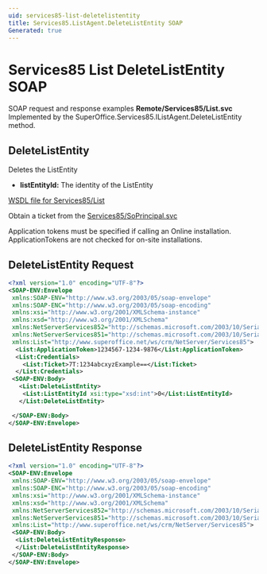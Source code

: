 ```yaml
---
uid: services85-list-deletelistentity
title: Services85.ListAgent.DeleteListEntity SOAP
Generated: true
---
```


# Services85 List DeleteListEntity SOAP

SOAP request and response examples **Remote/Services85/List.svc**
Implemented by the <see cref="M:SuperOffice.Services85.IListAgent.DeleteListEntity">SuperOffice.Services85.IListAgent.DeleteListEntity</see> method.

## DeleteListEntity

Deletes the ListEntity

* **listEntityId:** The identity of the ListEntity



[WSDL file for Services85/List](../Services85-List.md)

Obtain a ticket from the [Services85/SoPrincipal.svc](../SoPrincipal/SoPrincipal.md)

Application tokens must be specified if calling an Online installation. ApplicationTokens are not checked for on-site installations.

## DeleteListEntity Request

```xml
<?xml version="1.0" encoding="UTF-8"?>
<SOAP-ENV:Envelope
 xmlns:SOAP-ENV="http://www.w3.org/2003/05/soap-envelope"
 xmlns:SOAP-ENC="http://www.w3.org/2003/05/soap-encoding"
 xmlns:xsi="http://www.w3.org/2001/XMLSchema-instance"
 xmlns:xsd="http://www.w3.org/2001/XMLSchema"
 xmlns:NetServerServices852="http://schemas.microsoft.com/2003/10/Serialization/Arrays"
 xmlns:NetServerServices851="http://schemas.microsoft.com/2003/10/Serialization/"
 xmlns:List="http://www.superoffice.net/ws/crm/NetServer/Services85">
  <List:ApplicationToken>1234567-1234-9876</List:ApplicationToken>
  <List:Credentials>
    <List:Ticket>7T:1234abcxyzExample==</List:Ticket>
  </List:Credentials>
 <SOAP-ENV:Body>
   <List:DeleteListEntity>
    <List:ListEntityId xsi:type="xsd:int">0</List:ListEntityId>
   </List:DeleteListEntity>

 </SOAP-ENV:Body>
</SOAP-ENV:Envelope>

```


## DeleteListEntity Response

```xml
<?xml version="1.0" encoding="UTF-8"?>
<SOAP-ENV:Envelope
 xmlns:SOAP-ENV="http://www.w3.org/2003/05/soap-envelope"
 xmlns:SOAP-ENC="http://www.w3.org/2003/05/soap-encoding"
 xmlns:xsi="http://www.w3.org/2001/XMLSchema-instance"
 xmlns:xsd="http://www.w3.org/2001/XMLSchema"
 xmlns:NetServerServices852="http://schemas.microsoft.com/2003/10/Serialization/Arrays"
 xmlns:NetServerServices851="http://schemas.microsoft.com/2003/10/Serialization/"
 xmlns:List="http://www.superoffice.net/ws/crm/NetServer/Services85">
 <SOAP-ENV:Body>
  <List:DeleteListEntityResponse>
  </List:DeleteListEntityResponse>
 </SOAP-ENV:Body>
</SOAP-ENV:Envelope>

```


